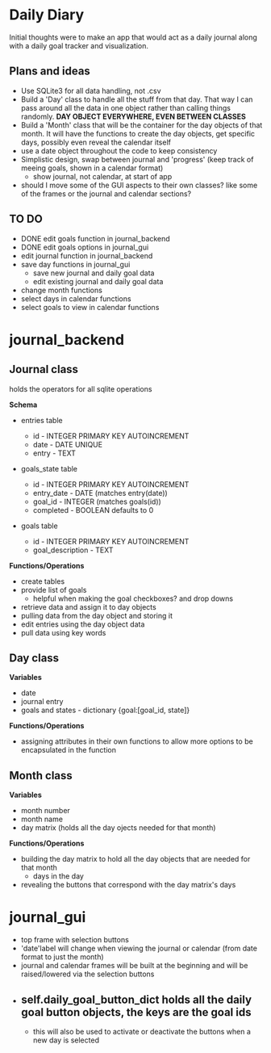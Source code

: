 # Daily Diary
 Initial thoughts were to make an app that would act as a daily journal along with a daily goal tracker and visualization. 

## Plans and ideas
 - Use SQLite3 for all data handling, not .csv
 - Build a 'Day' class to handle all the stuff from that day. That way I can pass around all the data in one object rather than calling things randomly. __DAY OBJECT EVERYWHERE, EVEN BETWEEN CLASSES__
 - Build a 'Month' class that will be the container for the day objects of that month. It will have the functions to create the day objects, get specific days, possibly even reveal the calendar itself
 - use a date object throughout the code to keep consistency 
 - Simplistic design, swap between journal and 'progress' (keep track of meeing goals, shown in a calendar format)
   - show journal, not calendar, at start of app
 - should I move some of the GUI aspects to their own classes? like some of the frames or the journal and calendar sections?

## TO DO
 - DONE edit goals function in journal_backend
 - DONE edit goals options in journal_gui
 - edit journal function in journal_backend
 - save day functions in journal_gui 
   - save new journal and daily goal data
   - edit existing journal and daily goal data
 - change month functions
 - select days in calendar functions
 - select goals to view in calendar functions

# journal_backend

## Journal class
 holds the operators for all sqlite operations

 __Schema__

 - entries table
    - id - INTEGER PRIMARY KEY AUTOINCREMENT
    - date - DATE UNIQUE 
    - entry - TEXT

 - goals_state table
    - id - INTEGER PRIMARY KEY AUTOINCREMENT
    - entry_date - DATE (matches entry(date))
    - goal_id - INTEGER (matches goals(id))
    - completed - BOOLEAN defaults to 0

 - goals table
    - id - INTEGER PRIMARY KEY AUTOINCREMENT
    - goal_description - TEXT

 __Functions/Operations__
 - create tables
 - provide list of goals
   - helpful when making the goal checkboxes? and drop downs
 - retrieve data and assign it to day objects
 - pulling data from the day object and storing it
 - edit entries using the day object data
 - pull data using key words
  
## Day class
 __Variables__
 - date
 - journal entry
 - goals and states - dictionary {goal:[goal_id, state]}

 __Functions/Operations__
 - assigning attributes in their own functions to allow more options to be encapsulated in the function


## Month class
 __Variables__
 - month number
 - month name
 - day matrix (holds all the day ojects needed for that month)

 __Functions/Operations__
 - building the day matrix to hold all the day objects that are needed for that month
   - days in the day
 - revealing the buttons that correspond with the day matrix's days
 


# journal_gui

 - top frame with selection buttons
 - 'date'label will change when viewing the journal or calendar (from date format to just the month)
 - journal and calendar frames will be built at the beginning and will be raised/lowered via the selection buttons
 - self.daily_goal_button_dict holds all the daily goal button objects, the keys are the goal ids
   - 
   - this will also be used to activate or deactivate the buttons when a new day is selected
  